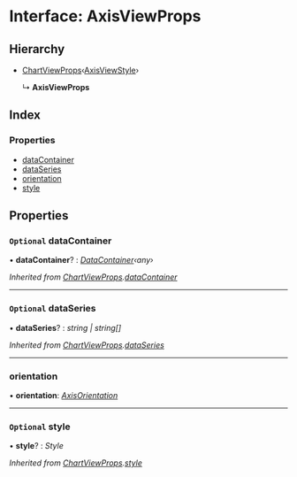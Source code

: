 # Interface: AxisViewProps

## Hierarchy

* [ChartViewProps](chartviewprops.md)‹[AxisViewStyle](axisviewstyle.md)›

  ↳ **AxisViewProps**

## Index

### Properties

* [dataContainer](axisviewprops.md#optional-datacontainer)
* [dataSeries](axisviewprops.md#optional-dataseries)
* [orientation](axisviewprops.md#orientation)
* [style](axisviewprops.md#optional-style)

## Properties

### `Optional` dataContainer

• **dataContainer**? : *[DataContainer](../classes/datacontainer.md)‹any›*

*Inherited from [ChartViewProps](chartviewprops.md).[dataContainer](chartviewprops.md#optional-datacontainer)*

___

### `Optional` dataSeries

• **dataSeries**? : *string | string[]*

*Inherited from [ChartViewProps](chartviewprops.md).[dataSeries](chartviewprops.md#optional-dataseries)*

___

###  orientation

• **orientation**: *[AxisOrientation](../enums/axisorientation.md)*

___

### `Optional` style

• **style**? : *Style*

*Inherited from [ChartViewProps](chartviewprops.md).[style](chartviewprops.md#optional-style)*
